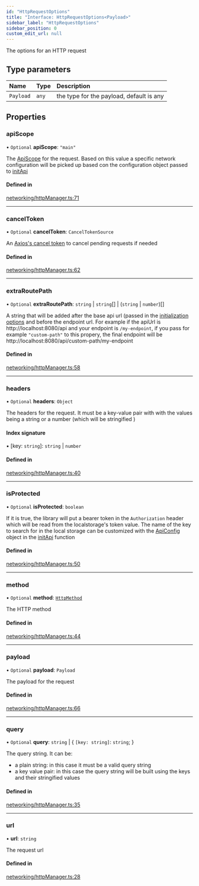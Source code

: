 ```yaml
---
id: "HttpRequestOptions"
title: "Interface: HttpRequestOptions<Payload>"
sidebar_label: "HttpRequestOptions"
sidebar_position: 0
custom_edit_url: null
---
```


The options for an HTTP request

## Type parameters

| Name | Type | Description |
| :------ | :------ | :------ |
| `Payload` | `any` | the type for the payload, default is any |

## Properties

### apiScope

• `Optional` **apiScope**: ``"main"``

The [ApiScope](../modules.md#apiscope-12) for the request.
Based on this value a specific network configuration will be picked up based con the configuration object passed to [initApi](../modules.md#initapi-12)

#### Defined in

[networking/httpManager.ts:71](https://github.com/apperside/react-query-typed-api/blob/e3c1c0d/src/networking/httpManager.ts#L71)

___

### cancelToken

• `Optional` **cancelToken**: `CancelTokenSource`

An [Axios's cancel token](https://axios-http.com/docs/cancellation) to cancel pending requests if needed

#### Defined in

[networking/httpManager.ts:62](https://github.com/apperside/react-query-typed-api/blob/e3c1c0d/src/networking/httpManager.ts#L62)

___

### extraRoutePath

• `Optional` **extraRoutePath**: `string` \| `string`[] \| (`string` \| `number`)[]

A string that will be added after the base api url
(passed in the [initialization options](#initialization) and before the endpoint url.
For example if the apiUrl is http://localhost:8080/api and your endpoint is `/my-endpoint`,
if you pass for example `"custom-path"` to this propery,
the final endpoint will be http://localhost:8080/api/custom-path/my-endpoint

#### Defined in

[networking/httpManager.ts:58](https://github.com/apperside/react-query-typed-api/blob/e3c1c0d/src/networking/httpManager.ts#L58)

___

### headers

• `Optional` **headers**: `Object`

The headers for the request.
It must be a key-value pair with with the values being a string or a number (which will be stringified )

#### Index signature

▪ [key: `string`]: `string` \| `number`

#### Defined in

[networking/httpManager.ts:40](https://github.com/apperside/react-query-typed-api/blob/e3c1c0d/src/networking/httpManager.ts#L40)

___

### isProtected

• `Optional` **isProtected**: `boolean`

If it is true, the library will put a bearer token in the `Authorization` header which will be read from the localstorage's
token value. The name of the key to search for in the local storage can be customized with the [ApiConfig](../modules.md#apiconfig-12) object  in the
[initApi](../modules.md#initapi-12) function

#### Defined in

[networking/httpManager.ts:50](https://github.com/apperside/react-query-typed-api/blob/e3c1c0d/src/networking/httpManager.ts#L50)

___

### method

• `Optional` **method**: [`HttpMethod`](../modules.md#httpmethod-12)

The HTTP method

#### Defined in

[networking/httpManager.ts:44](https://github.com/apperside/react-query-typed-api/blob/e3c1c0d/src/networking/httpManager.ts#L44)

___

### payload

• `Optional` **payload**: `Payload`

The payload for the request

#### Defined in

[networking/httpManager.ts:66](https://github.com/apperside/react-query-typed-api/blob/e3c1c0d/src/networking/httpManager.ts#L66)

___

### query

• `Optional` **query**: `string` \| { `[key: string]`: `string`;  }

The query string.
It can be:
- a plain string: in this case it must be a valid query string
- a key value pair: in this case the query string will be built using the keys and their stringified values

#### Defined in

[networking/httpManager.ts:35](https://github.com/apperside/react-query-typed-api/blob/e3c1c0d/src/networking/httpManager.ts#L35)

___

### url

• **url**: `string`

The request url

#### Defined in

[networking/httpManager.ts:28](https://github.com/apperside/react-query-typed-api/blob/e3c1c0d/src/networking/httpManager.ts#L28)
